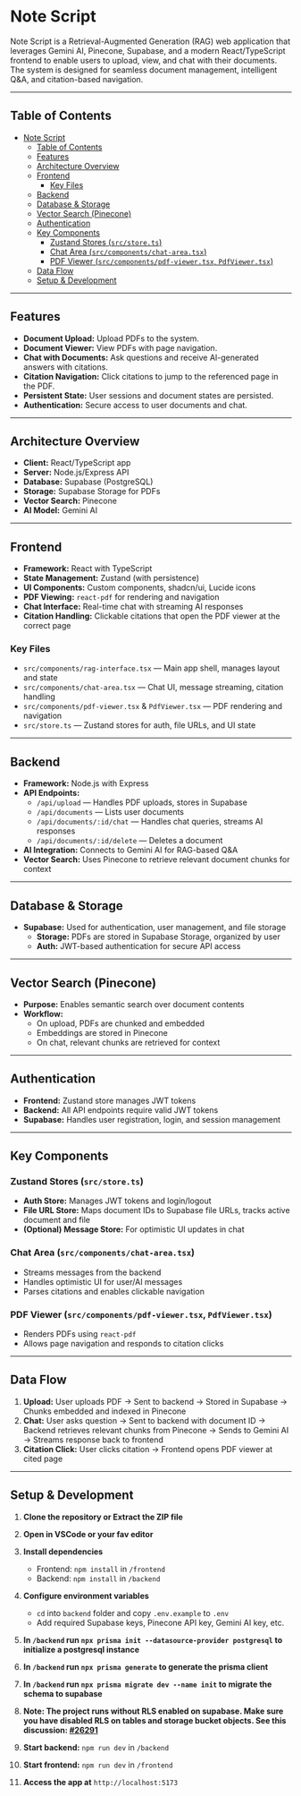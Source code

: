 # Note Script

Note Script is a Retrieval-Augmented Generation (RAG) web application that leverages Gemini AI, Pinecone, Supabase, and a modern React/TypeScript frontend to enable users to upload, view, and chat with their documents. The system is designed for seamless document management, intelligent Q&A, and citation-based navigation.

---

## Table of Contents

- [Note Script](#note-script)
  - [Table of Contents](#table-of-contents)
  - [Features](#features)
  - [Architecture Overview](#architecture-overview)
  - [Frontend](#frontend)
    - [Key Files](#key-files)
  - [Backend](#backend)
  - [Database \& Storage](#database--storage)
  - [Vector Search (Pinecone)](#vector-search-pinecone)
  - [Authentication](#authentication)
  - [Key Components](#key-components)
    - [Zustand Stores (`src/store.ts`)](#zustand-stores-srcstorets)
    - [Chat Area (`src/components/chat-area.tsx`)](#chat-area-srccomponentschat-areatsx)
    - [PDF Viewer (`src/components/pdf-viewer.tsx`, `PdfViewer.tsx`)](#pdf-viewer-srccomponentspdf-viewertsx-pdfviewertsx)
  - [Data Flow](#data-flow)
  - [Setup \& Development](#setup--development)

---

## Features

- **Document Upload:** Upload PDFs to the system.
- **Document Viewer:** View PDFs with page navigation.
- **Chat with Documents:** Ask questions and receive AI-generated answers with citations.
- **Citation Navigation:** Click citations to jump to the referenced page in the PDF.
- **Persistent State:** User sessions and document states are persisted.
- **Authentication:** Secure access to user documents and chat.

---

## Architecture Overview

- **Client:** React/TypeScript app
- **Server:** Node.js/Express API
- **Database:** Supabase (PostgreSQL)
- **Storage:** Supabase Storage for PDFs
- **Vector Search:** Pinecone
- **AI Model:** Gemini AI

---

## Frontend

- **Framework:** React with TypeScript
- **State Management:** Zustand (with persistence)
- **UI Components:** Custom components, shadcn/ui, Lucide icons
- **PDF Viewing:** `react-pdf` for rendering and navigation
- **Chat Interface:** Real-time chat with streaming AI responses
- **Citation Handling:** Clickable citations that open the PDF viewer at the correct page

### Key Files

- `src/components/rag-interface.tsx` — Main app shell, manages layout and state
- `src/components/chat-area.tsx` — Chat UI, message streaming, citation handling
- `src/components/pdf-viewer.tsx` & `PdfViewer.tsx` — PDF rendering and navigation
- `src/store.ts` — Zustand stores for auth, file URLs, and UI state

---

## Backend

- **Framework:** Node.js with Express
- **API Endpoints:**
  - `/api/upload` — Handles PDF uploads, stores in Supabase
  - `/api/documents` — Lists user documents
  - `/api/documents/:id/chat` — Handles chat queries, streams AI responses
  - `/api/documents/:id/delete` — Deletes a document
- **AI Integration:** Connects to Gemini AI for RAG-based Q&A
- **Vector Search:** Uses Pinecone to retrieve relevant document chunks for context

---

## Database & Storage

- **Supabase:** Used for authentication, user management, and file storage
  - **Storage:** PDFs are stored in Supabase Storage, organized by user
  - **Auth:** JWT-based authentication for secure API access

---

## Vector Search (Pinecone)

- **Purpose:** Enables semantic search over document contents
- **Workflow:**
  - On upload, PDFs are chunked and embedded
  - Embeddings are stored in Pinecone
  - On chat, relevant chunks are retrieved for context

---

## Authentication

- **Frontend:** Zustand store manages JWT tokens
- **Backend:** All API endpoints require valid JWT tokens
- **Supabase:** Handles user registration, login, and session management

---

## Key Components

### Zustand Stores (`src/store.ts`)

- **Auth Store:** Manages JWT tokens and login/logout
- **File URL Store:** Maps document IDs to Supabase file URLs, tracks active document and file
- **(Optional) Message Store:** For optimistic UI updates in chat

### Chat Area (`src/components/chat-area.tsx`)

- Streams messages from the backend
- Handles optimistic UI for user/AI messages
- Parses citations and enables clickable navigation

### PDF Viewer (`src/components/pdf-viewer.tsx`, `PdfViewer.tsx`)

- Renders PDFs using `react-pdf`
- Allows page navigation and responds to citation clicks

---

## Data Flow

1. **Upload:** User uploads PDF → Sent to backend → Stored in Supabase → Chunks embedded and indexed in Pinecone
2. **Chat:** User asks question → Sent to backend with document ID → Backend retrieves relevant chunks from Pinecone → Sends to Gemini AI → Streams response back to frontend
3. **Citation Click:** User clicks citation → Frontend opens PDF viewer at cited page

---

## Setup & Development

1. **Clone the repository or Extract the ZIP file**
2. **Open in VSCode or your fav editor**
3. **Install dependencies**
   - Frontend: `npm install` in `/frontend`
   - Backend: `npm install` in `/backend`
4. **Configure environment variables**

   - `cd` into `backend` folder and copy `.env.example` to `.env`
   - Add required Supabase keys, Pinecone API key, Gemini AI key, etc.

5. **In `/backend` run `npx prisma init --datasource-provider postgresql` to initialize a postgresql instance**
6. **In `/backend` run `npx prisma generate` to generate the prisma client**
7. **In `/backend` run `npx prisma migrate dev --name init` to migrate the schema to supabase**
8. **Note: The project runs without RLS enabled on supabase. Make sure you have disabled RLS on tables and storage bucket objects. See this discussion: [#26291](https://github.com/orgs/supabase/discussions/26291)**
9. **Start backend:** `npm run dev` in `/backend`
10. **Start frontend:** `npm run dev` in `/frontend`
11. **Access the app at** `http://localhost:5173`
